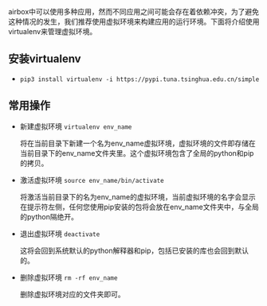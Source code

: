 
airbox中可以使用多种应用，然而不同应用之间可能会存在着依赖冲突，为了避免这种情况的发生，我们推荐使用虚拟环境来构建应用的运行环境。下面将介绍使用virtualenv来管理虚拟环境。

## 安装virtualenv

- `pip3 install virtualenv -i https://pypi.tuna.tsinghua.edu.cn/simple`

## 常用操作

- 新建虚拟环境 `virtualenv env_name` 

    将在当前目录下新建一个名为env_name虚拟环境，虚拟环境的文件即存储在当前目录下的env_name文件夹里。这个虚拟环境包含了全局的python和pip的拷贝。

- 激活虚拟环境 `source env_name/bin/activate`

    将激活当前目录下的名为env_name的虚拟环境，当前虚拟环境的名字会显示在提示符左侧，任何您使用pip安装的包将会放在env_name文件夹中，与全局的python隔绝开。

- 退出虚拟环境 `deactivate`

    这将会回到系统默认的python解释器和pip，包括已安装的库也会回到默认的。


- 删除虚拟环境 `rm -rf env_name`

    删除虚拟环境对应的文件夹即可。